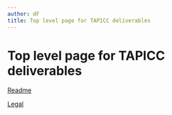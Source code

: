```yaml
---
author: dF
title: Top level page for TAPICC deliverables
---
```


# Top level page for TAPICC deliverables

[Readme](../README.md)

[Legal](../LICENSE.md)
